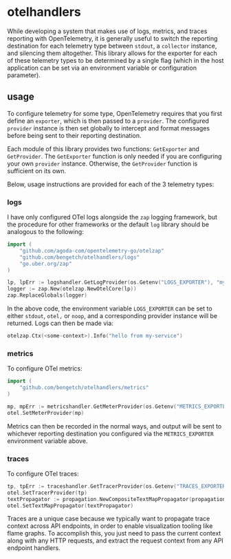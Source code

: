 # otelhandlers

While developing a system that makes use of logs, metrics, and traces reporting with OpenTelemetry, it is generally 
useful to switch the reporting destination for each telemetry type between `stdout`, a `collector` instance, and 
silencing them altogether. This library allows for the exporter for each of these telemetry types to be determined
by a single flag (which in the host application can be set via an environment variable or configuration parameter).

## usage

To configure telemetry for some type, OpenTelemetry requires that you first define an `exporter`, which is then
passed to a `provider`. The configured `provider` instance is then set globally to intercept and format messages
before being sent to their reporting destination. 

Each module of this library provides two functions: `GetExporter` and `GetProvider`. The `GetExporter` function
is only needed if you are configuring your own `provider` instance. Otherwise, the `GetProvider` function is 
sufficient on its own. 

Below, usage instructions are provided for each of the 3 telemetry types:

### logs

I have only configured OTel logs alongside the `zap` logging framework, but the procedure for other frameworks
or the default `log` library should be analogous to the following:
```go
import (
    "github.com/agoda-com/opentelemetry-go/otelzap"
    "github.com/bengetch/otelhandlers/logs"
    "go.uber.org/zap"
)

lp, lpErr := logshandler.GetLogProvider(os.Getenv("LOGS_EXPORTER"), "my-service")
logger := zap.New(otelzap.NewOtelCore(lp))
zap.ReplaceGlobals(logger)
```

In the above code, the environment variable `LOGS_EXPORTER` can be set to either `stdout`, `otel,` or `noop`, 
and a corresponding provider instance will be returned. Logs can then be made via:

```go
otelzap.Ctx(<some-context>).Info("hello from my-service")
```


### metrics

To configure OTel metrics:
```go
import (
    "github.com/bengetch/otelhandlers/metrics"
)

mp, mpErr := metricshandler.GetMeterProvider(os.Getenv("METRICS_EXPORTER"), "my-service")
otel.SetMeterProvider(mp)
```

Metrics can then be recorded in the normal ways, and output will be sent to whichever reporting destination you
configured via the `METRICS_EXPORTER` environment variable above.


### traces

To configure OTel traces:
```go
tp, tpErr := traceshandler.GetTracerProvider(os.Getenv("TRACES_EXPORTER"), ServiceName)
otel.SetTracerProvider(tp)
textPropagator := propagation.NewCompositeTextMapPropagator(propagation.TraceContext{})
otel.SetTextMapPropagator(textPropagator)
```

Traces are a unique case because we typically want to propagate trace context across API endpoints, in order to enable
visualization tooling like flame graphs. To accomplish this, you just need to pass the current context along with any
HTTP requests, and extract the request context from any API endpoint handlers. 